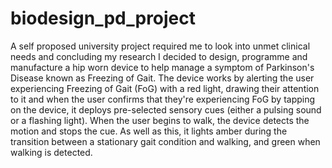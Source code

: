 # biodesign_pd_project
A self proposed university project required me to look into unmet clinical needs and concluding my research I decided to design, programme and manufacture a hip worn device to help manage a symptom of Parkinson's Disease known as Freezing of Gait.  The device works by alerting the user experiencing Freezing of Gait (FoG) with a red light, drawing their attention to it and when the user confirms that they're experiencing FoG by tapping on the device, it deploys pre-selected sensory cues (either a pulsing sound or a flashing light).  When the user begins to walk, the device detects the motion and stops the cue. As well as this, it lights amber during the transition between a stationary gait condition and walking, and green when walking is detected.
